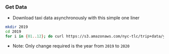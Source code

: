 ### Get Data

- Download taxi data asynchronously with this simple one liner

```bash
mkdir 2019
cd 2019
for i in {01..12}; do curl https://s3.amazonaws.com/nyc-tlc/trip+data/yellow_tripdata_2019-$i.csv -O -s&; done; wait
```

- Note: Only change required is the year from `2019` to `2020`
